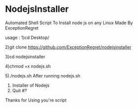 # NodejsInstaller
Automated Shell Script To Install node js on any Linux 
Made By ExceptionRegret

usage :
1)cd Desktop/

2)git clone https://github.com/ExceptionRegret/nodejsinstaller

3)cd nodejsinstaller

4)chmod +x nodejs.sh 

5)./nodejs.sh
After running nodejs.sh

1) Installer of Nodejs
2) Quit
#? 


Thanks for Using you're script


